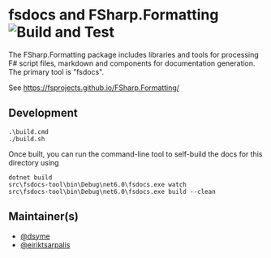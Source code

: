 fsdocs and FSharp.Formatting ![Build and Test](https://github.com/fsprojects/FSharp.Formatting/actions/workflows/push-master.yml/badge.svg)
=================================

The FSharp.Formatting package includes libraries and tools for processing F# script files, markdown and components
for documentation generation. The primary tool is "fsdocs".

See https://fsprojects.github.io/FSharp.Formatting/


## Development

    .\build.cmd
    ./build.sh


Once built, you can run the command-line tool to self-build the docs for this directory using 

    dotnet build
    src\fsdocs-tool\bin\Debug\net6.0\fsdocs.exe watch
    src\fsdocs-tool\bin\Debug\net6.0\fsdocs.exe build --clean


## Maintainer(s)

- [@dsyme](https://github.com/dsyme)
- [@eiriktsarpalis](https://github.com/eiriktsarpalis)

